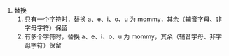 1. 替换
    1. 只有一个字符时，替换 a、e、i、o、u 为 mommy，其余（辅音字母、非字母字符）保留
    2. 有多个字符时，替换 a、e、i、o、u 为 mommy，其余（辅音字母、非字母字符）保留

